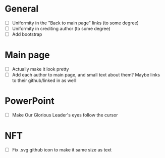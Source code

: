 # General
- [ ] Uniformity in the "Back to main page" links (to some degree)
- [ ] Uniformity in crediting author (to some degree)
- [ ] Add bootstrap

# Main page

- [ ] Actually make it look pretty
- [ ] Add each author to main page, and small text about them? Maybe links to their github/linked in as well

# PowerPoint
- [ ] Make Our Glorious Leader's eyes follow the cursor

# NFT
- [ ] Fix .svg github icon to make it same size as text